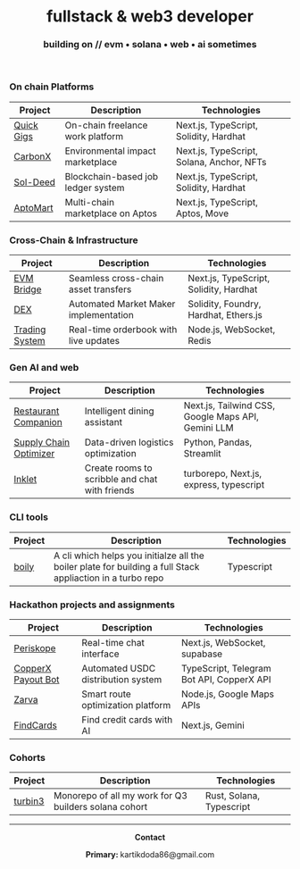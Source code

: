 <div align="center">
  <h1>
     &nbsp;fullstack & web3 developer&nbsp; 
  </h1>
  <h3>building on // evm • solana • web • ai sometimes </h3>
  <br/>
</div>



### On chain Platforms

| Project | Description | Technologies |
|---------|-------------|--------------|
| [Quick Gigs](https://github.com/dodaa08/Quick-gigs) | On-chain freelance work platform | Next.js, TypeScript, Solidity, Hardhat |
| [CarbonX](https://canbonx.vercel.app/) | Environmental impact marketplace | Next.js, TypeScript, Solana, Anchor, NFTs |
| [Sol-Deed](https://sol-deed.vercel.app/) | Blockchain-based job ledger system | Next.js, TypeScript, Solidity, Hardhat |
| [AptoMart](https://github.com/dodaa08/AptoMart) | Multi-chain marketplace on Aptos | Next.js, TypeScript, Aptos, Move |


### Cross-Chain & Infrastructure

| Project | Description | Technologies |
|---------|-------------|--------------|
| [EVM Bridge](https://github.com/dodaa08/Evm-Bridge) | Seamless cross-chain asset transfers | Next.js, TypeScript, Solidity, Hardhat |
| [DEX](https://github.com/dodaa08/DEX) | Automated Market Maker implementation | Solidity, Foundry, Hardhat, Ethers.js |
| [Trading System](https://github.com/dodaa08/Trading-System) | Real-time orderbook with live updates | Node.js, WebSocket, Redis |


### Gen AI and web

| Project | Description | Technologies |
|---------|-------------|--------------|
| [Restaurant Companion](https://zoto-codecircuit-a4yg.vercel.app/) | Intelligent dining assistant | Next.js, Tailwind CSS, Google Maps API, Gemini LLM |
| [Supply Chain Optimizer](https://github.com/dodaa08/Supply-chain-optimization) | Data-driven logistics optimization | Python, Pandas, Streamlit |
| [Inklet](https://github.com/dodaa08/Inklet) | Create rooms to scribble and chat with friends | turborepo, Next.js, express, typescript |


### CLI tools 
| Project | Description | Technologies |
|---------|-------------|--------------|
| [boily](https://github.com/dodaa08/boily) | A cli which helps you initialze all the boiler plate for building a full Stack appliaction in a turbo repo | Typescript |


### Hackathon projects and assignments

| Project | Description | Technologies |
|---------|-------------|--------------|
| [Periskope](https://periskope-2nd-attempt.vercel.app/) | Real-time chat interface | Next.js, WebSocket, supabase |
| [CopperX Payout Bot](https://github.com/dodaa08/copperx-payout-bot) | Automated USDC distribution system | TypeScript, Telegram Bot API, CopperX API |
| [Zarva](https://github.com/dodaa08/Zarva) | Smart route optimization platform | Node.js, Google Maps APIs |
| [FindCards](https://github.com/dodaa08/Find-Creditcards) | Find credit cards with AI | Next.js, Gemini |


### Cohorts 
| Project | Description | Technologies |
|---------|-------------|--------------|
| [turbin3](https://github.com/dodaa08/Q3_25_BUILDER_KARTIK) | Monorepo of all my work for Q3 builders solana cohort | Rust, Solana, Typescript |


---

<div align="center">
   <p><strong> Contact </strong></p>
  <p><strong>Primary: </strong>kartikdoda86@gmail.com</p>
<!--   <img src="https://media.giphy.com/media/iicDrNGWxHmDrIni6j/giphy.gif" alt="Creative Loop" width="160" />
  <p><i>always building, always learning ⚡</i></p> -->
</div>

